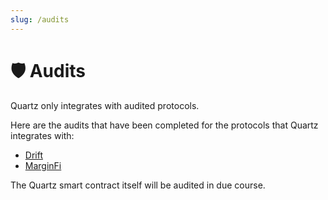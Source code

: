 ```yaml
---
slug: /audits
---
```


# 🛡️ Audits

Quartz only integrates with audited protocols.

Here are the audits that have been completed for the protocols that Quartz integrates with:

- [Drift](https://docs.drift.trade/security/audits)
- [MarginFi](https://docs.marginfi.com/mfi-v2#security)

The Quartz smart contract itself will be audited in due course.